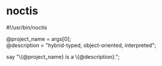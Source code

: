 noctis
===

&#35;!/usr/bin/noctis

@project_name = args[0];<br />
@description = "hybrid-typed, object-oriented, interpreted";

say "\\{@project_name} is a \\{@description}.";
